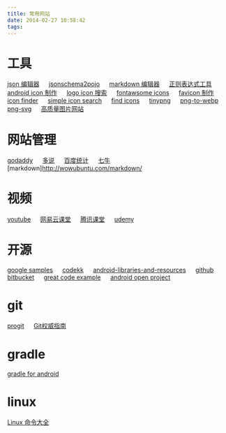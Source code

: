 ```yaml
---
title: 常用网站
date: 2014-02-27 10:58:42
tags:
---
```


<!-- more -->


# 工具
[json 编辑器](http://www.kjson.com/jsoneditor/) &emsp; [jsonschema2pojo](http://www.jsonschema2pojo.org/) &emsp; [markdown 编辑器](https://www.zybuluo.com/mdeditor) &emsp; [正则表达式工具](http://tool.oschina.net/regex) &emsp; [android icon 制作](https://gold.xitu.io/entry/56ab83a4128fe10051911684) &emsp; [logo icon 搜索](https://worldvectorlogo.com/zh/logo/wechat) &emsp; [fontawsome icons](http://fontawesome.io/icons/) &emsp; [favicon 制作](http://www.faviconer.com/) &emsp; [icon finder](https://www.iconfinder.com/search/) &emsp; [simple icon search](http://simpleicon.com/lock-2.html) &emsp; [find icons](http://findicons.com/) &emsp; [tinypng](https://tinypng.com/) &emsp; [png-to-webp](https://cloudconvert.com/png-to-webp) &emsp; [png-svg](https://convertio.co/zh/png-svg/) &emsp; [高质量图片网站](https://www.zhihu.com/question/19619335)

# 网站管理
[godaddy](https://sg.godaddy.com/zh) &emsp; [多说](http://200code.duoshuo.com/admin/) &emsp; [百度统计](http://tongji.baidu.com/web/18525219/homepage/index) &emsp; [七牛](https://portal.qiniu.com/create) &emsp; [markdown]http://wowubuntu.com/markdown/

# 视频
[youtube](https://www.youtube.com/) &emsp; [网易云课堂](http://study.163.com/category/it) &emsp; [腾讯课堂](https://ke.qq.com/course/list?mt=1001) &emsp; [udemy](https://www.udemy.com/) &emsp; 

# 开源
[google samples](https://github.com/googlesamples?utf8=%E2%9C%93&q=&type=&language=java) &emsp; [codekk](http://p.codekk.com/) &emsp; [android-libraries-and-resources](http://alamkanak.github.io/android-libraries-and-resources/) &emsp; [github](https://github.com/) &emsp; [bitbucket](https://bitbucket.org/) &emsp; [great code example](https://www.codota.com/) &emsp; [android open project](https://github.com/Trinea/android-open-project#%E4%B8%80listview)

# git
[progit](http://iissnan.com/progit/) &emsp; [Git权威指南](http://www.worldhello.net/gotgit/)

# gradle
[gradle for android](https://segmentfault.com/a/1190000004229002)

# linux
[Linux 命令大全](http://www.runoob.com/linux/linux-command-manual.html)
